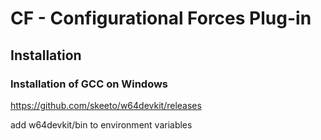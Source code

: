 # CF - Configurational Forces Plug-in

## Installation

### Installation of GCC on Windows

https://github.com/skeeto/w64devkit/releases

add w64devkit/bin to environment variables